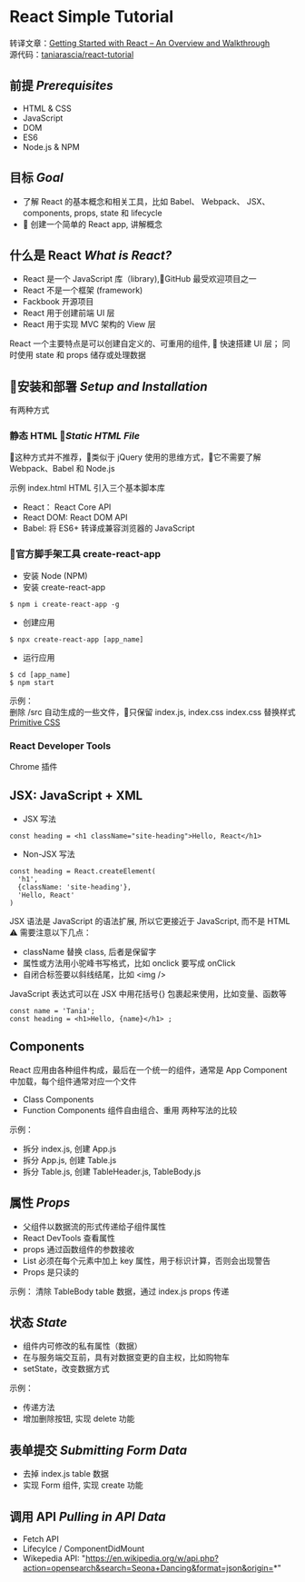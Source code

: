 # React Simple Tutorial

转译文章：[Getting Started with React – An Overview and Walkthrough](https://www.taniarascia.com/getting-started-with-react/)  
源代码：[taniarascia/react-tutorial](https://github.com/taniarascia/react-tutorial)

## 前提 _Prerequisites_

- HTML & CSS
- JavaScript
- DOM
- ES6
- Node.js & NPM

## 目标 _Goal_

- 了解 React 的基本概念和相关工具，比如 Babel、 Webpack、 JSX、 components, props, state 和 lifecycle
-  创建一个简单的 React app, 讲解概念

## 什么是 React _What is React?_

- React 是一个 JavaScript 库（library),GitHub 最受欢迎项目之一
- React 不是一个框架 (framework)
- Fackbook 开源项目
- React 用于创建前端 UI 层
- React 用于实现 MVC 架构的 View 层

React 一个主要特点是可以创建自定义的、可重用的组件,  快速搭建 UI 层； 同时使用 state 和 props 储存或处理数据

## 安装和部署 _Setup and Installation_

有两种方式

### 静态 HTML *Static HTML File*

这种方式并不推荐，类似于 jQuery 使用的思维方式，它不需要了解 Webpack、Babel 和 Node.js

示例 index.html
HTML 引入三个基本脚本库

- React： React Core API
- React DOM: React DOM API
- Babel: 将 ES6+ 转译成兼容浏览器的 JavaScript

### 官方脚手架工具 create-react-app

- 安装 Node (NPM)
- 安装 create-react-app

```
$ npm i create-react-app -g
```

- 创建应用

```
$ npx create-react-app [app_name]
```

- 运行应用

```
$ cd [app_name]
$ npm start
```

示例：  
删除 /src 自动生成的一些文件，只保留 index.js, index.css
index.css 替换样式  
[Primitive CSS](https://taniarascia.github.io/primitive/css/main.css)

### React Developer Tools

Chrome 插件

## JSX: JavaScript + XML

- JSX 写法

```
const heading = <h1 className="site-heading">Hello, React</h1>
```

- Non-JSX 写法

```
const heading = React.createElement(
  'h1',
  {className: 'site-heading'},
  'Hello, React'
)
```

JSX 语法是 JavaScript 的语法扩展, 所以它更接近于 JavaScript, 而不是 HTML  
⚠️ 需要注意以下几点：

- className 替换 class, 后者是保留字
- 属性或方法用小驼峰书写格式，比如 onclick 要写成 onClick
- 自闭合标签要以斜线结尾，比如 <img \/>

JavaScript 表达式可以在 JSX 中用花括号{} 包裹起来使用，比如变量、函数等

```
const name = 'Tania';
const heading = <h1>Hello, {name}</h1> ;
```

## Components

React 应用由各种组件构成，最后在一个统一的组件，通常是 App Component 中加载，每个组件通常对应一个文件

- Class Components
- Function Components
  组件自由组合、重用
  两种写法的比较

示例：

- 拆分 index.js, 创建 App.js
- 拆分 App.js, 创建 Table.js
- 拆分 Table.js, 创建 TableHeader.js, TableBody.js

## 属性 _Props_

- 父组件以数据流的形式传递给子组件属性
- React DevTools 查看属性
- props 通过函数组件的参数接收
- List 必须在每个元素中加上 key 属性，用于标识计算，否则会出现警告
- Props 是只读的

示例： 清除 TableBody table 数据，通过 index.js props 传递

## 状态 _State_

- 组件内可修改的私有属性（数据）
- 在与服务端交互前，具有对数据变更的自主权，比如购物车
- setState，改变数据方式

示例：

- 传递方法
- 增加删除按钮, 实现 delete 功能

## 表单提交 _Submitting Form Data_

- 去掉 index.js table 数据
- 实现 Form 组件, 实现 create 功能

## 调用 API _Pulling in API Data_

- Fetch API
- Lifecylce / ComponentDidMount
- Wikepedia API: "https://en.wikipedia.org/w/api.php?action=opensearch&search=Seona+Dancing&format=json&origin=*"
